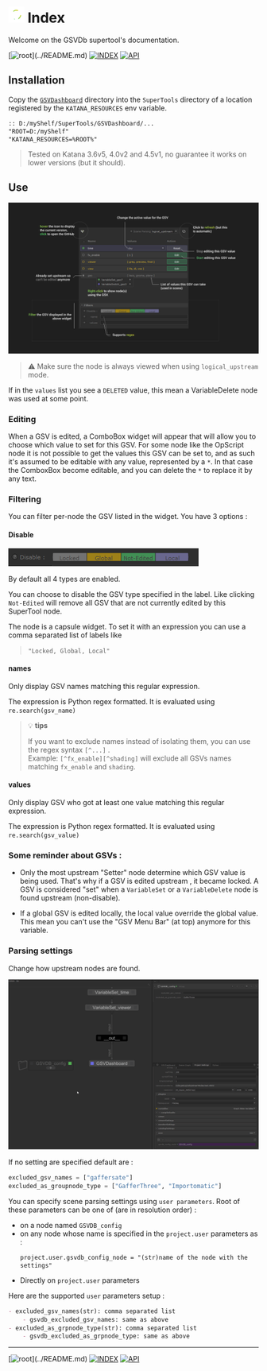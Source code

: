#  <img src="img/logo.svg" width="32"> Index

Welcome on the GSVDb supertool's documentation.

[![root](https://img.shields.io/badge/back_to_root-536362?)](../README.md)
[![INDEX](https://img.shields.io/badge/index-fcb434?labelColor=blue)](INDEX.md)
[![API](https://img.shields.io/badge/api-4f4f4f)](API.md)

## Installation

Copy the [`GSVDashboard`](../GSVDashboard) directory into the `SuperTools` directory of a
location registered by the `KATANA_RESOURCES` env variable.

```batch
:: D:/myShelf/SuperTools/GSVDashboard/...
"ROOT=D:/myShelf"
"KATANA_RESOURCES=%ROOT%"
```

> Tested on Katana 3.6v5, 4.0v2 and 4.5v1, no guarantee it works on lower
> versions (but it should).

## Use

![preview image of gsvdb node with annotations](img/doc-ui-look.jpg)

> ⚠ Make sure the node is always viewed when using `logical_upstream` mode.

If in the `values` list you see a `DELETED` value, this mean a VariableDelete
node was used at some point.

### Editing

When a GSV is edited, a ComboBox widget will appear that will allow you to
choose which value to set for this GSV. For some node like the OpScript node
it is not possible to get the values this GSV can be set to, and as such it's 
assumed to be editable with any value, represented by a `*`. In that case
the ComboxBox become editable, and you can delete the `*` to replace it by any
text.

### Filtering

You can filter per-node the GSV listed in the widget. You have 3 options :

#### Disable

![parameter screenshot](img/doc-filters-disable.png)

By default all 4 types are enabled.

You can choose to disable the GSV type specified in the label. Like clicking
`Not-Edited` will remove all GSV that are not currently edited by this SuperTool
node.

The node is a capsule widget. To set it with an expression you can use a comma
separated list of labels like   
> `"Locked, Global, Local"`

#### names

Only display GSV names matching this regular expression.

The expression is Python regex formatted. 
It is evaluated using `re.search(gsv_name)`

> 💡 **tips**
> 
> If you want to exclude names instead of isolating them, you can
> use the regex syntax `[^...]` .  
> Example: `[^fx_enable][^shading]` will exclude all GSVs names matching 
> `fx_enable` and `shading`.

#### values

Only display GSV who got at least one value matching this regular expression.

The expression is Python regex formatted. 
It is evaluated using `re.search(gsv_value)`

### Some reminder about GSVs :

- Only the most upstream "Setter" node determine which GSV value is being used.
That's why if a GSV is edited upstream , it became locked. A GSV is considered
"set" when a `VariableSet` or a `VariableDelete` node is found upstream (non-disable).

- If a global GSV is edited locally, the local value override the global value.
This mean you can't use the "GSV Menu Bar" (at top) anymore for this variable.


### Parsing settings

Change how upstream nodes are found.

![preview gif of gsvdb parsing settings configuration](img/doc-parse-settings.gif)


If no setting are specified default are :

```python
excluded_gsv_names = ["gaffersate"]
excluded_as_groupnode_type = ["GafferThree", "Importomatic"]
```

You can specify scene parsing settings using `user parameters`. Root of these
parameters can be one of (are in resolution order) :

- on a node named `GSVDB_config`
- on any node whose name is specified in the `project.user` parameters as :
  ```
  project.user.gsvdb_config_node = "(str)name of the node with the settings"
  ```
- Directly on `project.user` parameters

Here are the supported `user` parameters setup :

```markdown
- excluded_gsv_names(str): comma separated list
    - gsvdb_excluded_gsv_names: same as above
- excluded_as_grpnode_type(str): comma separated list
    - gsvdb_excluded_as_grpnode_type: same as above
```

---

[![root](https://img.shields.io/badge/back_to_root-536362?)](../README.md)
[![INDEX](https://img.shields.io/badge/index-fcb434?labelColor=blue)](INDEX.md)
[![API](https://img.shields.io/badge/api-4f4f4f)](API.md)

